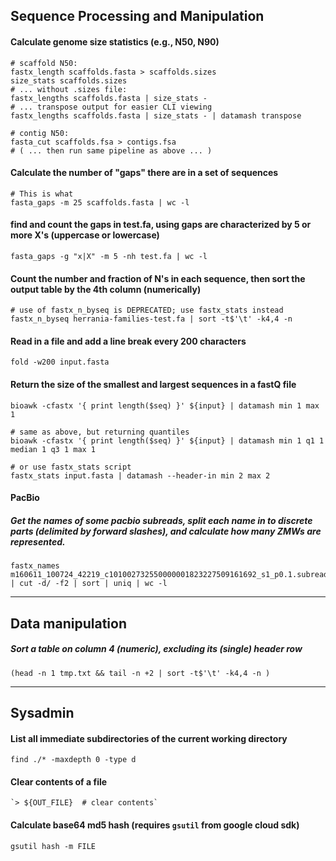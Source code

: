
## Sequence Processing and Manipulation

#### Calculate genome size statistics (e.g., N50, N90)
```
# scaffold N50:
fastx_length scaffolds.fasta > scaffolds.sizes
size_stats scaffolds.sizes 
# ... without .sizes file:
fastx_lengths scaffolds.fasta | size_stats - 
# ... transpose output for easier CLI viewing
fastx_lengths scaffolds.fasta | size_stats - | datamash transpose 

# contig N50:
fasta_cut scaffolds.fsa > contigs.fsa
# ( ... then run same pipeline as above ... )
```


#### Calculate the number of "gaps" there are in a set of sequences
```
# This is what 
fasta_gaps -m 25 scaffolds.fasta | wc -l
```

#### find and count the gaps in test.fa, using gaps are characterized by 5 or more X's (uppercase or lowercase)
```
fasta_gaps -g "x|X" -m 5 -nh test.fa | wc -l
```

#### Count the number and fraction of N's in each sequence, then sort the output table by the 4th column (numerically)
```
# use of fastx_n_byseq is DEPRECATED; use fastx_stats instead
fastx_n_byseq herrania-families-test.fa | sort -t$'\t' -k4,4 -n
```

#### Read in a file and add a line break every 200 characters
```
fold -w200 input.fasta
```

#### Return the size of the smallest and largest sequences in a fastQ file
```
bioawk -cfastx '{ print length($seq) }' ${input} | datamash min 1 max 1

# same as above, but returning quantiles 
bioawk -cfastx '{ print length($seq) }' ${input} | datamash min 1 q1 1 median 1 q3 1 max 1

# or use fastx_stats script
fastx_stats input.fasta | datamash --header-in min 2 max 2
```

#### PacBio
##### Get the names of some pacbio subreads, split each name in to discrete parts (delimited by forward slashes), and calculate how many ZMWs are represented. 
```
fastx_names m160611_100724_42219_c101002732550000001823227509161692_s1_p0.1.subreads.fasta | cut -d/ -f2 | sort | uniq | wc -l
```

------------------------------------------------------------------------

## Data manipulation

##### Sort a table on column 4 (numeric), excluding its (single) header row 
```
(head -n 1 tmp.txt && tail -n +2 | sort -t$'\t' -k4,4 -n )
```

------------------------------------------------------------------------

## Sysadmin

#### List all immediate subdirectories of the current working directory
```
find ./* -maxdepth 0 -type d
```

#### Clear contents of a file 
```
`> ${OUT_FILE}  # clear contents`
```

#### Calculate base64 md5 hash (requires `gsutil` from google cloud sdk)
```
gsutil hash -m FILE
```


